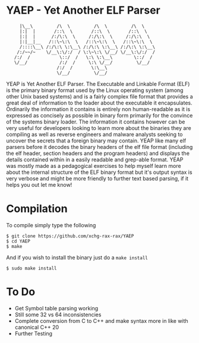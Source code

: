 # YAEP - Yet Another ELF Parser

```      ___           ___           ___           ___     
     |\__\         /\  \         /\  \         /\  \    
     |:|  |       /::\  \       /::\  \       /::\  \   
     |:|  |      /:/\:\  \     /:/\:\  \     /:/\:\  \  
     |:|__|__   /::\~\:\  \   /::\~\:\  \   /::\~\:\  \ 
     /::::\__\ /:/\:\ \:\__\ /:/\:\ \:\__\ /:/\:\ \:\__\
    /:/~~/~    \/__\:\/:/  / \:\~\:\ \/__/ \/__\:\/:/  /
   /:/  /           \::/  /   \:\ \:\__\        \::/  / 
   \/__/            /:/  /     \:\ \/__/         \/__/  
                   /:/  /       \:\__\                  
                   \/__/         \/__/
```

YEAP is Yet Another ELF Parser.
The Executable and Linkable Format (ELF) is the primary binary format used by the Linux operating system (among other Unix based systems) and is a fairly complex file format that provides a great deal of information to the loader about the executable it encapsulates.
Ordinarily the information it contains is entirely non human-readable as it is expressed as concisely as possible in binary form primarily for the convince of the systems binary loader.
The information it contains however can be very useful for developers looking to learn more about the binaries they are compiling as well as reverse engineers and malware analysts seeking to uncover the secrets that a foreign binary may contain.
YEAP like many elf parsers before it decodes the binary headers of the elf file format (including the elf header,  section headers and the program headers) and displays the details contained within in a easily readable and grep-able format.
YEAP was mostly made as a pedagogical exercises to help myself learn more about the internal structure of the ELF binary format but it's output syntax is very verbose and might be more friendly to further text based parsing, if it helps you out let me know! 

# Compilation
To compile simply type the following
```{shell}
$ git clone https://github.com/xchg-rax-rax/YAEP
$ cd YAEP
$ make
```
And if you wish to install the binary just do a `make install`
```{shell}
$ sudo make install
```

# To Do
- Get Symbol table parsing working
- Still some 32 vs 64 inconsistencies
- Complete conversion from C to C++ and make syntax more in like with canonical C++ 20
- Further Testing 
